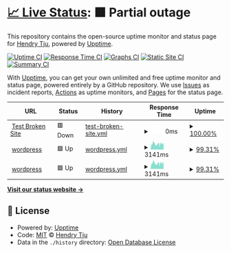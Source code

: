 # [📈 Live Status](https://demo.upptime.js.org): <!--live status--> **🟧 Partial outage**

This repository contains the open-source uptime monitor and status page for [Hendry Tju](https://demo.upptime.js.org), powered by [Upptime](https://github.com/upptime/upptime).

[![Uptime CI](https://github.com/HendryTju/websites-uptime/workflows/Uptime%20CI/badge.svg)](https://github.com/HendryTju/websites-uptime/actions?query=workflow%3A%22Uptime+CI%22)
[![Response Time CI](https://github.com/HendryTju/websites-uptime/workflows/Response%20Time%20CI/badge.svg)](https://github.com/HendryTju/websites-uptime/actions?query=workflow%3A%22Response+Time+CI%22)
[![Graphs CI](https://github.com/HendryTju/websites-uptime/workflows/Graphs%20CI/badge.svg)](https://github.com/HendryTju/websites-uptime/actions?query=workflow%3A%22Graphs+CI%22)
[![Static Site CI](https://github.com/HendryTju/websites-uptime/workflows/Static%20Site%20CI/badge.svg)](https://github.com/HendryTju/websites-uptime/actions?query=workflow%3A%22Static+Site+CI%22)
[![Summary CI](https://github.com/HendryTju/websites-uptime/workflows/Summary%20CI/badge.svg)](https://github.com/HendryTju/websites-uptime/actions?query=workflow%3A%22Summary+CI%22)

With [Upptime](https://upptime.js.org), you can get your own unlimited and free uptime monitor and status page, powered entirely by a GitHub repository. We use [Issues](https://github.com/HendryTju/websites-uptime/issues) as incident reports, [Actions](https://github.com/HendryTju/websites-uptime/actions) as uptime monitors, and [Pages](https://demo.upptime.js.org) for the status page.

<!--start: status pages-->
<!-- This summary is generated by Upptime (https://github.com/upptime/upptime) -->
<!-- Do not edit this manually, your changes will be overwritten -->
<!-- prettier-ignore -->
| URL | Status | History | Response Time | Uptime |
| --- | ------ | ------- | ------------- | ------ |
| <img alt="" src="https://favicons.githubusercontent.com/thissitedoesnotexist.koj.co" height="13"> [Test Broken Site](https://thissitedoesnotexist.koj.co) | 🟥 Down | [test-broken-site.yml](https://github.com/HendryTju/websites-uptime/commits/HEAD/history/test-broken-site.yml) | <details><summary><img alt="Response time graph" src="./graphs/test-broken-site/response-time-week.png" height="20"> 0ms</summary><br><a href="https://demo.upptime.js.org/history/test-broken-site"><img alt="Response time 0" src="https://img.shields.io/endpoint?url=https%3A%2F%2Fraw.githubusercontent.com%2FHendryTju%2Fwebsites-uptime%2FHEAD%2Fapi%2Ftest-broken-site%2Fresponse-time.json"></a><br><a href="https://demo.upptime.js.org/history/test-broken-site"><img alt="24-hour response time 0" src="https://img.shields.io/endpoint?url=https%3A%2F%2Fraw.githubusercontent.com%2FHendryTju%2Fwebsites-uptime%2FHEAD%2Fapi%2Ftest-broken-site%2Fresponse-time-day.json"></a><br><a href="https://demo.upptime.js.org/history/test-broken-site"><img alt="7-day response time 0" src="https://img.shields.io/endpoint?url=https%3A%2F%2Fraw.githubusercontent.com%2FHendryTju%2Fwebsites-uptime%2FHEAD%2Fapi%2Ftest-broken-site%2Fresponse-time-week.json"></a><br><a href="https://demo.upptime.js.org/history/test-broken-site"><img alt="30-day response time 0" src="https://img.shields.io/endpoint?url=https%3A%2F%2Fraw.githubusercontent.com%2FHendryTju%2Fwebsites-uptime%2FHEAD%2Fapi%2Ftest-broken-site%2Fresponse-time-month.json"></a><br><a href="https://demo.upptime.js.org/history/test-broken-site"><img alt="1-year response time 0" src="https://img.shields.io/endpoint?url=https%3A%2F%2Fraw.githubusercontent.com%2FHendryTju%2Fwebsites-uptime%2FHEAD%2Fapi%2Ftest-broken-site%2Fresponse-time-year.json"></a></details> | <details><summary><a href="https://demo.upptime.js.org/history/test-broken-site">100.00%</a></summary><a href="https://demo.upptime.js.org/history/test-broken-site"><img alt="All-time uptime 100.00%" src="https://img.shields.io/endpoint?url=https%3A%2F%2Fraw.githubusercontent.com%2FHendryTju%2Fwebsites-uptime%2FHEAD%2Fapi%2Ftest-broken-site%2Fuptime.json"></a><br><a href="https://demo.upptime.js.org/history/test-broken-site"><img alt="24-hour uptime 100.00%" src="https://img.shields.io/endpoint?url=https%3A%2F%2Fraw.githubusercontent.com%2FHendryTju%2Fwebsites-uptime%2FHEAD%2Fapi%2Ftest-broken-site%2Fuptime-day.json"></a><br><a href="https://demo.upptime.js.org/history/test-broken-site"><img alt="7-day uptime 100.00%" src="https://img.shields.io/endpoint?url=https%3A%2F%2Fraw.githubusercontent.com%2FHendryTju%2Fwebsites-uptime%2FHEAD%2Fapi%2Ftest-broken-site%2Fuptime-week.json"></a><br><a href="https://demo.upptime.js.org/history/test-broken-site"><img alt="30-day uptime 100.00%" src="https://img.shields.io/endpoint?url=https%3A%2F%2Fraw.githubusercontent.com%2FHendryTju%2Fwebsites-uptime%2FHEAD%2Fapi%2Ftest-broken-site%2Fuptime-month.json"></a><br><a href="https://demo.upptime.js.org/history/test-broken-site"><img alt="1-year uptime 100.00%" src="https://img.shields.io/endpoint?url=https%3A%2F%2Fraw.githubusercontent.com%2FHendryTju%2Fwebsites-uptime%2FHEAD%2Fapi%2Ftest-broken-site%2Fuptime-year.json"></a></details>
| <img alt="" src="https://favicons.githubusercontent.com/workshop.sicher.id" height="13"> [wordpress](https://workshop.sicher.id/) | 🟩 Up | [wordpress.yml](https://github.com/HendryTju/websites-uptime/commits/HEAD/history/wordpress.yml) | <details><summary><img alt="Response time graph" src="./graphs/wordpress/response-time-week.png" height="20"> 3141ms</summary><br><a href="https://demo.upptime.js.org/history/wordpress"><img alt="Response time 3220" src="https://img.shields.io/endpoint?url=https%3A%2F%2Fraw.githubusercontent.com%2FHendryTju%2Fwebsites-uptime%2FHEAD%2Fapi%2Fwordpress%2Fresponse-time.json"></a><br><a href="https://demo.upptime.js.org/history/wordpress"><img alt="24-hour response time 3637" src="https://img.shields.io/endpoint?url=https%3A%2F%2Fraw.githubusercontent.com%2FHendryTju%2Fwebsites-uptime%2FHEAD%2Fapi%2Fwordpress%2Fresponse-time-day.json"></a><br><a href="https://demo.upptime.js.org/history/wordpress"><img alt="7-day response time 3141" src="https://img.shields.io/endpoint?url=https%3A%2F%2Fraw.githubusercontent.com%2FHendryTju%2Fwebsites-uptime%2FHEAD%2Fapi%2Fwordpress%2Fresponse-time-week.json"></a><br><a href="https://demo.upptime.js.org/history/wordpress"><img alt="30-day response time 3220" src="https://img.shields.io/endpoint?url=https%3A%2F%2Fraw.githubusercontent.com%2FHendryTju%2Fwebsites-uptime%2FHEAD%2Fapi%2Fwordpress%2Fresponse-time-month.json"></a><br><a href="https://demo.upptime.js.org/history/wordpress"><img alt="1-year response time 3220" src="https://img.shields.io/endpoint?url=https%3A%2F%2Fraw.githubusercontent.com%2FHendryTju%2Fwebsites-uptime%2FHEAD%2Fapi%2Fwordpress%2Fresponse-time-year.json"></a></details> | <details><summary><a href="https://demo.upptime.js.org/history/wordpress">99.31%</a></summary><a href="https://demo.upptime.js.org/history/wordpress"><img alt="All-time uptime 99.74%" src="https://img.shields.io/endpoint?url=https%3A%2F%2Fraw.githubusercontent.com%2FHendryTju%2Fwebsites-uptime%2FHEAD%2Fapi%2Fwordpress%2Fuptime.json"></a><br><a href="https://demo.upptime.js.org/history/wordpress"><img alt="24-hour uptime 96.65%" src="https://img.shields.io/endpoint?url=https%3A%2F%2Fraw.githubusercontent.com%2FHendryTju%2Fwebsites-uptime%2FHEAD%2Fapi%2Fwordpress%2Fuptime-day.json"></a><br><a href="https://demo.upptime.js.org/history/wordpress"><img alt="7-day uptime 99.31%" src="https://img.shields.io/endpoint?url=https%3A%2F%2Fraw.githubusercontent.com%2FHendryTju%2Fwebsites-uptime%2FHEAD%2Fapi%2Fwordpress%2Fuptime-week.json"></a><br><a href="https://demo.upptime.js.org/history/wordpress"><img alt="30-day uptime 99.74%" src="https://img.shields.io/endpoint?url=https%3A%2F%2Fraw.githubusercontent.com%2FHendryTju%2Fwebsites-uptime%2FHEAD%2Fapi%2Fwordpress%2Fuptime-month.json"></a><br><a href="https://demo.upptime.js.org/history/wordpress"><img alt="1-year uptime 99.74%" src="https://img.shields.io/endpoint?url=https%3A%2F%2Fraw.githubusercontent.com%2FHendryTju%2Fwebsites-uptime%2FHEAD%2Fapi%2Fwordpress%2Fuptime-year.json"></a></details>
| <img alt="" src="https://favicons.githubusercontent.com/keda-web-desain.com" height="13"> [wordpress](https://keda-web-desain.com/) | 🟩 Up | [wordpress.yml](https://github.com/HendryTju/websites-uptime/commits/HEAD/history/wordpress.yml) | <details><summary><img alt="Response time graph" src="./graphs/wordpress/response-time-week.png" height="20"> 3141ms</summary><br><a href="https://demo.upptime.js.org/history/wordpress"><img alt="Response time 3220" src="https://img.shields.io/endpoint?url=https%3A%2F%2Fraw.githubusercontent.com%2FHendryTju%2Fwebsites-uptime%2FHEAD%2Fapi%2Fwordpress%2Fresponse-time.json"></a><br><a href="https://demo.upptime.js.org/history/wordpress"><img alt="24-hour response time 3637" src="https://img.shields.io/endpoint?url=https%3A%2F%2Fraw.githubusercontent.com%2FHendryTju%2Fwebsites-uptime%2FHEAD%2Fapi%2Fwordpress%2Fresponse-time-day.json"></a><br><a href="https://demo.upptime.js.org/history/wordpress"><img alt="7-day response time 3141" src="https://img.shields.io/endpoint?url=https%3A%2F%2Fraw.githubusercontent.com%2FHendryTju%2Fwebsites-uptime%2FHEAD%2Fapi%2Fwordpress%2Fresponse-time-week.json"></a><br><a href="https://demo.upptime.js.org/history/wordpress"><img alt="30-day response time 3220" src="https://img.shields.io/endpoint?url=https%3A%2F%2Fraw.githubusercontent.com%2FHendryTju%2Fwebsites-uptime%2FHEAD%2Fapi%2Fwordpress%2Fresponse-time-month.json"></a><br><a href="https://demo.upptime.js.org/history/wordpress"><img alt="1-year response time 3220" src="https://img.shields.io/endpoint?url=https%3A%2F%2Fraw.githubusercontent.com%2FHendryTju%2Fwebsites-uptime%2FHEAD%2Fapi%2Fwordpress%2Fresponse-time-year.json"></a></details> | <details><summary><a href="https://demo.upptime.js.org/history/wordpress">99.31%</a></summary><a href="https://demo.upptime.js.org/history/wordpress"><img alt="All-time uptime 99.74%" src="https://img.shields.io/endpoint?url=https%3A%2F%2Fraw.githubusercontent.com%2FHendryTju%2Fwebsites-uptime%2FHEAD%2Fapi%2Fwordpress%2Fuptime.json"></a><br><a href="https://demo.upptime.js.org/history/wordpress"><img alt="24-hour uptime 96.65%" src="https://img.shields.io/endpoint?url=https%3A%2F%2Fraw.githubusercontent.com%2FHendryTju%2Fwebsites-uptime%2FHEAD%2Fapi%2Fwordpress%2Fuptime-day.json"></a><br><a href="https://demo.upptime.js.org/history/wordpress"><img alt="7-day uptime 99.31%" src="https://img.shields.io/endpoint?url=https%3A%2F%2Fraw.githubusercontent.com%2FHendryTju%2Fwebsites-uptime%2FHEAD%2Fapi%2Fwordpress%2Fuptime-week.json"></a><br><a href="https://demo.upptime.js.org/history/wordpress"><img alt="30-day uptime 99.74%" src="https://img.shields.io/endpoint?url=https%3A%2F%2Fraw.githubusercontent.com%2FHendryTju%2Fwebsites-uptime%2FHEAD%2Fapi%2Fwordpress%2Fuptime-month.json"></a><br><a href="https://demo.upptime.js.org/history/wordpress"><img alt="1-year uptime 99.74%" src="https://img.shields.io/endpoint?url=https%3A%2F%2Fraw.githubusercontent.com%2FHendryTju%2Fwebsites-uptime%2FHEAD%2Fapi%2Fwordpress%2Fuptime-year.json"></a></details>

<!--end: status pages-->

[**Visit our status website →**](https://demo.upptime.js.org)

## 📄 License

- Powered by: [Upptime](https://github.com/upptime/upptime)
- Code: [MIT](./LICENSE) © [Hendry Tju](https://demo.upptime.js.org)
- Data in the `./history` directory: [Open Database License](https://opendatacommons.org/licenses/odbl/1-0/)
